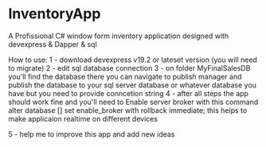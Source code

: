 # InventoryApp
A Profissional C# window form inventory application designed with devexpress &amp; Dapper &amp; sql

How to use:
1 - download devexpress v19.2 or lateset version (you will need to migrate)
2 - edit sql database connection 
3 - on folder MyFinalSalesDB you'll find the database there you can navigate to publish manager and publish 
the database to your sql server database or whatever database you have but you need to provide conncetion string
4 - after all steps the app should work fine and you'll need to Enable server broker with this command
  alter database [<dbname>] set enable_broker with rollback immediate;
this helps to make applicaion realtime on different devices
  
5 - help me to improve this app and add new ideas
